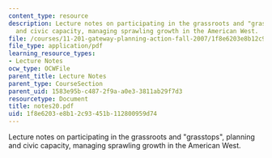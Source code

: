 ```yaml
---
content_type: resource
description: Lecture notes on participating in the grassroots and "grasstops", planning
  and civic capacity, managing sprawling growth in the American West.
file: /courses/11-201-gateway-planning-action-fall-2007/1f8e6203e8b12c93451b112800959d74_notes20.pdf
file_type: application/pdf
learning_resource_types:
- Lecture Notes
ocw_type: OCWFile
parent_title: Lecture Notes
parent_type: CourseSection
parent_uid: 1583e95b-c487-2f9a-a0e3-3811ab29f7d3
resourcetype: Document
title: notes20.pdf
uid: 1f8e6203-e8b1-2c93-451b-112800959d74
---
```

Lecture notes on participating in the grassroots and "grasstops", planning and civic capacity, managing sprawling growth in the American West.

